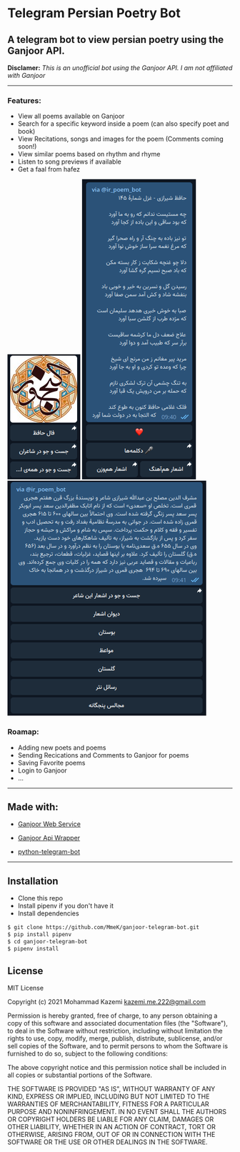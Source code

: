 <!--
 Copyright 2021 Mohammad Kazemi <kazemi.me.222@gmail.com>.
 SPDX-License-Identifier: MIT
-->

# Telegram Persian Poetry Bot

## A telegram bot to view persian poetry using the Ganjoor API.

**Disclamer:** _This is an unofficial bot using the Ganjoor API. I am not affiliated with Ganjoor_

---

### Features:

- View all poems available on Ganjoor
- Search for a specific keyword inside a poem (can also specify poet and book)
- View Recitations, songs and images for the poem (Comments coming soon!)
- View similar poems based on rhythm and rhyme
- Listen to song previews if available
- Get a faal from hafez

![main menu](/assets/images/showcase/main_menu.png)
![faal](/assets/images/showcase/faal.png)
![poet](/assets/images/showcase/poet.png)

### Roamap:

- Adding new poets and poems
- Sending Recications and Comments to Ganjoor for poems
- Saving Favorite poems
- Login to Ganjoor
- ...

---

## Made with:

- [Ganjoor Web Service](https://github.com/ganjoor/GanjoorService "وب سرویس گنجینهٔ گنجور")

- [Ganjoor Api Wrapper](https://github.com/MmeK/ganjoor_api_wrapper "API wrapper written in Python for the Ganjoor Web Service")

- [python-telegram-bot](https://github.com/python-telegram-bot/python-telegram-bot "A Telegram API wrapper you can't refuse")

---

## Installation

- Clone this repo
- Install pipenv if you don't have it
- Install dependencies

```shell
$ git clone https://github.com/MmeK/ganjoor-telegram-bot.git
$ pip install pipenv
$ cd ganjoor-telegram-bot
$ pipenv install
```

## License

MIT License

Copyright (c) 2021 Mohammad Kazemi <kazemi.me.222@gmail.com>

Permission is hereby granted, free of charge, to any person obtaining a copy
of this software and associated documentation files (the "Software"), to deal
in the Software without restriction, including without limitation the rights
to use, copy, modify, merge, publish, distribute, sublicense, and/or sell
copies of the Software, and to permit persons to whom the Software is
furnished to do so, subject to the following conditions:

The above copyright notice and this permission notice shall be included in all
copies or substantial portions of the Software.

THE SOFTWARE IS PROVIDED "AS IS", WITHOUT WARRANTY OF ANY KIND, EXPRESS OR
IMPLIED, INCLUDING BUT NOT LIMITED TO THE WARRANTIES OF MERCHANTABILITY,
FITNESS FOR A PARTICULAR PURPOSE AND NONINFRINGEMENT. IN NO EVENT SHALL THE
AUTHORS OR COPYRIGHT HOLDERS BE LIABLE FOR ANY CLAIM, DAMAGES OR OTHER
LIABILITY, WHETHER IN AN ACTION OF CONTRACT, TORT OR OTHERWISE, ARISING FROM,
OUT OF OR IN CONNECTION WITH THE SOFTWARE OR THE USE OR OTHER DEALINGS IN THE
SOFTWARE.

